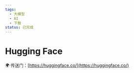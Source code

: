 ```yaml
---
tags:
  - 大模型
  - AI
  - 下载
status: 已完成
---
```

# Hugging Face

🌍 传送门：[https://huggingface.co/](https://huggingface.co/)